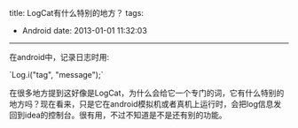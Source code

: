 title: LogCat有什么特别的地方？
tags:
  - Android
date: 2013-01-01 11:32:03
---

在android中，记录日志时用:

<div class="mycode">`Log.i("tag", "message");`</div>

在很多地方提到这好像是LogCat，为什么会给它一个专门的词，它有什么特别的地方吗？现在看来，只是它在android模拟机或者真机上运行时，会把log信息发回到idea的控制台。很有用，不过不知道是不是还有别的功能。